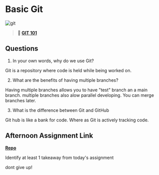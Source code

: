 # Basic Git

![git](https://git-scm.com/images/branching-illustration@2x.png)

> **📖 [GIT 101](https://codeworksacademy.com/fs-student-guide/resources/wk1/01-GIT)**

## Questions

1. In your own words, why do we use Git?

Git is a repository where code is held while being worked on.  

2. What are the benefits of having multiple branches?

Having multiple branches allows you to have "test" branch an a main branch. multiple branches also alow parallel developing. You can merge branches later. 

3. What is the difference between Git and GitHub

Git hub is like a bank for code. Where as Git is actively tracking code. 

## Afternoon Assignment Link

**[Repo](https://github.com/mykealw/<ASSIGNMENT_REPO>)**

Identify at least 1 takeaway from today's assignment

dont give up!